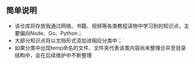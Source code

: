 ## 简单说明
* 该仓库将存放我通过网络、书籍、视频等各类教程读物中学习到的知识点，主要偏向Node、Go、Python；
* 大部分知识点将以文档形式添加进相应分类中；
* 如果分类中出现temp命名的文件、文件夹代表该类内容尚未整理合并至目录结构中，会在后续维护中不断整理
